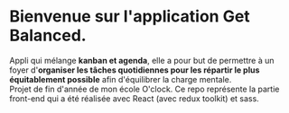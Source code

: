 # Bienvenue sur l'application Get Balanced.   
Appli qui mélange **kanban et agenda**, elle a pour but de permettre à un foyer d'**organiser les tâches quotidiennes pour les répartir le plus équitablement possible** afin d'équilibrer la charge mentale.   
Projet de fin d'année de mon école O'clock. Ce repo représente la partie front-end qui a été réalisée avec React (avec redux toolkit) et sass.
